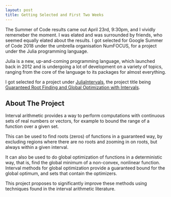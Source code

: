 ```yaml
---
layout: post
title: Getting Selected and First Two Weeks
---
```


The Summer of Code results came out April 23rd, 9:30pm, and I vividly rememeber the moment. I was elated and was surrounded by friends, who seemed equally elated about the results.
I got selected for Google Summer of Code 2018 under the umbrella organisation NumFOCUS, for a project under the Julia programming language.

Julia is a new, up-and-coming programming language, which launched back in 2012 and is undergoing a lot of development on a variety of topics, ranging from the core of the language to its packages for almost everything.

I got selected for a project under [JuliaIntervals](https://github.com/JuliaIntervals/), the project title being [Guaranteed Root Finding and Global Optimization with Intervals](https://summerofcode.withgoogle.com/projects/#5091150453538816).

## About The Project 

Interval arithmetic provides a way to perform computations with continuous sets of real numbers or vectors, for example to bound the range of a function over a given set.

This can be used to find roots (zeros) of functions in a guaranteed way, by excluding regions where there are no roots and zooming in on roots, but always within a given interval.

It can also be used to do global optimization of functions in a deterministic way, that is, find the global minimum of a non-convex, nonlinear function. Interval methods for global optimization provide a guaranteed bound for the global optimum, and sets that contain the optimizers.

This project proposes to significantly improve these methods using techniques found in the interval arithmetic literature. 

